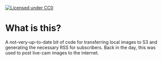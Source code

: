[![Licensed under CC0](https://licensebuttons.net/p/zero/1.0/88x31.png)](https://creativecommons.org/publicdomain/zero/1.0/)

# What is this?
A not-very-up-to-date bit of code for transferring local images to S3 and generating the necessary RSS for subscribers. Back in the day, this was used to post live-cam images to the internet.

